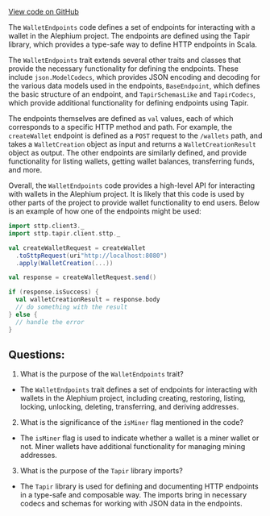 [View code on GitHub](https://github.com/alephium/alephium/blob/master/wallet/src/main/scala/org/alephium/wallet/api/WalletEndpoints.scala)

The `WalletEndpoints` code defines a set of endpoints for interacting with a wallet in the Alephium project. The endpoints are defined using the Tapir library, which provides a type-safe way to define HTTP endpoints in Scala. 

The `WalletEndpoints` trait extends several other traits and classes that provide the necessary functionality for defining the endpoints. These include `json.ModelCodecs`, which provides JSON encoding and decoding for the various data models used in the endpoints, `BaseEndpoint`, which defines the basic structure of an endpoint, and `TapirSchemasLike` and `TapirCodecs`, which provide additional functionality for defining endpoints using Tapir.

The endpoints themselves are defined as `val` values, each of which corresponds to a specific HTTP method and path. For example, the `createWallet` endpoint is defined as a `POST` request to the `/wallets` path, and takes a `WalletCreation` object as input and returns a `WalletCreationResult` object as output. The other endpoints are similarly defined, and provide functionality for listing wallets, getting wallet balances, transferring funds, and more.

Overall, the `WalletEndpoints` code provides a high-level API for interacting with wallets in the Alephium project. It is likely that this code is used by other parts of the project to provide wallet functionality to end users. Below is an example of how one of the endpoints might be used:

```scala
import sttp.client3._
import sttp.tapir.client.sttp._

val createWalletRequest = createWallet
  .toSttpRequest(uri"http://localhost:8080")
  .apply(WalletCreation(...))

val response = createWalletRequest.send()

if (response.isSuccess) {
  val walletCreationResult = response.body
  // do something with the result
} else {
  // handle the error
}
```
## Questions: 
 1. What is the purpose of the `WalletEndpoints` trait?
- The `WalletEndpoints` trait defines a set of endpoints for interacting with wallets in the Alephium project, including creating, restoring, listing, locking, unlocking, deleting, transferring, and deriving addresses.

2. What is the significance of the `isMiner` flag mentioned in the code?
- The `isMiner` flag is used to indicate whether a wallet is a miner wallet or not. Miner wallets have additional functionality for managing mining addresses.

3. What is the purpose of the `Tapir` library imports?
- The `Tapir` library is used for defining and documenting HTTP endpoints in a type-safe and composable way. The imports bring in necessary codecs and schemas for working with JSON data in the endpoints.